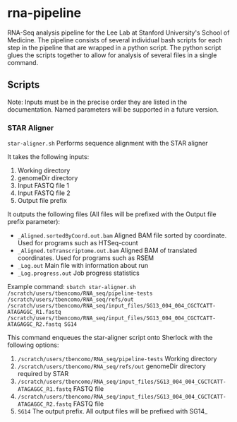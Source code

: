 # rna-pipeline
RNA-Seq analysis pipeline for the Lee Lab at Stanford University's School of Medicine. The pipeline consists of several individual bash scripts for each step in the pipeline that are wrapped in a python script. The python script glues the scripts together to allow for analysis of several files in a single command.
## Scripts
Note: Inputs must be in the precise order they are listed in the documentation. Named parameters will be supported in a future version.
### STAR Aligner
`star-aligner.sh` Performs sequence alignment with the STAR aligner

It takes the following inputs:
1. Working directory
2. genomeDir directory
3. Input FASTQ file 1
4. Input FASTQ file 2
5. Output file prefix

It outputs the following files (All files will be prefixed with the Output file prefix parameter):
* `_Aligned.sortedByCoord.out.bam` Aligned BAM file sorted by coordinate. Used for programs such as HTSeq-count
* `_Aligned.toTranscriptome.out.bam` Aligned BAM of translated coordinates. Used for programs such as RSEM
* `_Log.out` Main file with information about run
* `_Log.progress.out` Job progress statistics

Example command:
`sbatch star-aligner.sh /scratch/users/tbencomo/RNA_seq/pipeline-tests /scratch/users/tbencomo/RNA_seq/refs/out /scratch/users/tbencomo/RNA_seq/input_files/SG13_004_004_CGCTCATT-ATAGAGGC_R1.fastq /scratch/users/tbencomo/RNA_seq/input_files/SG13_004_004_CGCTCATT-ATAGAGGC_R2.fastq SG14`

This command enqueues the star-aligner script onto Sherlock with the following options:
1. `/scratch/users/tbencomo/RNA_seq/pipeline-tests` Working directory
2. `/scratch/users/tbencomo/RNA_seq/refs/out` genomeDir directory required by STAR
3. `/scratch/users/tbencomo/RNA_seq/input_files/SG13_004_004_CGCTCATT-ATAGAGGC_R1.fastq` FASTQ file
4. `/scratch/users/tbencomo/RNA_seq/input_files/SG13_004_004_CGCTCATT-ATAGAGGC_R2.fastq` FASTQ file
5. `SG14` The output prefix. All output files will be prefixed with SG14_
